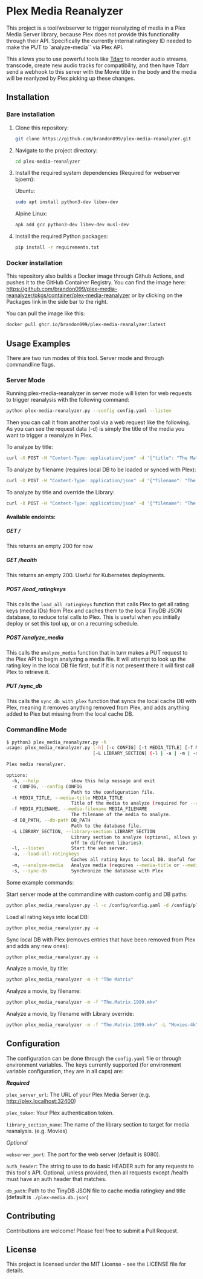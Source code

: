 # Plex Media Reanalyzer

This project is a tool/webserver to trigger reanalyzing of media in a Plex Media Server library, because Plex does not provide this functionality through their API. Specifically the currently internal ratingkey ID needed to make the PUT to `analyze-media`` via Plex API.

This allows you to use powerful tools like [Tdarr](https://github.com/HaveAGitGat/Tdarr) to reorder audio streams, transcode, create new audio tracks for compatibility, and then have Tdarr send a webhook to this server with the Movie title in the body and the media will be reanlyzed by Plex picking up these changes.

## Installation

### Bare installation

1. Clone this repository:
   ```bash
   git clone https://github.com/brandon099/plex-media-reanalyzer.git
   ```

2. Navigate to the project directory:
   ```bash
   cd plex-media-reanalyzer
   ```
3. Install the required system dependencies (Required for webserver bjoern):
   
   Ubuntu:
   ```bash
   sudo apt install python3-dev libev-dev
   ``` 
   Alpine Linux:
   ```bash
   apk add gcc python3-dev libev-dev musl-dev
   ```

4. Install the required Python packages:
   ```bash
   pip install -r requirements.txt
   ``` 

### Docker installation
This repository also builds a Docker image through Github Actions, and pushes it to the GitHub Container Registry. You can find the image here: https://github.com/brandon099/plex-media-reanalyzer/pkgs/container/plex-media-reanalyzer or by clicking on the Packages link in the side bar to the right.

You can pull the image like this:

```bash
docker pull ghcr.io/brandon099/plex-media-reanalyzer:latest
```

## Usage Examples
There are two run modes of this tool. Server mode and through commandline flags.

### Server Mode
Running plex-media-reanalyzer in server mode will listen for web requests to trigger reanalysis with the following command:

   ```bash
   python plex-media-reanalyzer.py --config config.yaml --listen
   ```

Then you can call it from another tool via a web request like the following. As you can see the request data (-d) is simply the title of the media you want to trigger a reanalyze in Plex.

To analyze by title:
   ```bash
   curl -X POST -H "Content-Type: application/json" -d '{"title": "The Matrix"}' http://localhost:8080/analyze_media
   ```
To analyze by filename (requires local DB to be loaded or synced with Plex):
   ```bash
   curl -X POST -H "Content-Type: application/json" -d '{"filename": "The.Matrix.1999.mkv"}' http://localhost:8080/analyze_media
   ```

To analyze by title and override the Library:
   ```bash
   curl -X POST -H "Content-Type: application/json" -d '{"filename": "The.Matrix.1999.mkv", "library_section": "Movies-4K"}' http://localhost:5000/analyze_media
   ```

#### Available endoints:
##### GET /
This returns an empty 200 for now

##### GET /health
This returns an empty 200. Useful for Kubernetes deployments.

##### POST /load_ratingkeys
This calls the `load_all_ratingkeys` function that calls Plex to get all rating keys (media IDs) from Plex and caches them to the local TinyDB JSON database, to reduce total calls to Plex. This is useful when you initially deploy or set this tool up, or on a recurring schedule.

##### POST /analyze_media
This calls the `analyze_media` function that in turn makes a PUT request to the Plex API to begin analyzing a media file. It will attempt to look up the rating key in the local DB file first, but if it is not present there it will first call Plex to retrieve it.

##### PUT /sync_db
This calls the `sync_db_with_plex` function that syncs the local cache DB with Plex, meaning it removes anything removed from Plex, and adds anything added to Plex but missing from the local cache DB.

### Commandline Mode

```bash
$ python3 plex_media_reanalyzer.py -h
usage: plex_media_reanalyzer.py [-h] [-c CONFIG] [-t MEDIA_TITLE] [-f MEDIA_FILENAME] [-d DB_PATH]
                                [-L LIBRARY_SECTION] (-l | -a | -m | -s)

Plex media reanalyzer.

options:
  -h, --help            show this help message and exit
  -c CONFIG, --config CONFIG
                        Path to the configuration file.
  -t MEDIA_TITLE, --media-title MEDIA_TITLE
                        Title of the media to analyze (required for --analyze-media and --load-ratingkey)
  -f MEDIA_FILENAME, --media-filename MEDIA_FILENAME
                        The filename of the media to analyze.
  -d DB_PATH, --db-path DB_PATH
                        Path to the database file.
  -L LIBRARY_SECTION, --library-section LIBRARY_SECTION
                        Library section to analyze (optional, allows you to override the configured library for one-
                        off to different libaries).
  -l, --listen          Start the web server.
  -a, --load-all-ratingkeys
                        Caches all rating keys to local DB. Useful for first run.
  -m, --analyze-media   Analyze media (requires --media-title or --media-filename).
  -s, --sync-db         Synchronize the database with Plex
```

Some example commands:

Start server mode at the commandline with custom config and DB paths:
```bash
python plex_media_reanalyzer.py -l -c /config/config.yaml -d /config/plex-media.db.json
```

Load all rating keys into local DB:
```bash
python plex_media_reanalyzer.py -a
```

Sync local DB with Plex (removes entries that have been removed from Plex and adds any new ones):
```bash
python plex_media_reanalyzer.py -s
```


Analyze a movie, by title:
```bash
python plex_media_reanalyzer -m -t "The Matrix"
```

Analyze a movie, by filename:
```bash
python plex_media_reanalyzer -m -f "The.Matrix.1999.mkv"
```

Analyze a movie, by filename with Library override:
```bash
python plex_media_reanalyzer -m -f "The.Matrix.1999.mkv" -L "Movies-4k"
```

## Configuration
The configuration can be done through the `config.yaml` file or through environment variables. The keys currently supported (for environment variable configuration, they are in all caps) are:

_**Required**_

`plex_server_url`: The URL of your Plex Media Server (e.g. http://plex.localhost:32400)

`plex_token`: Your Plex authentication token.

`library_section_name`: The name of the library section to target for media reanalysis. (e.g. Movies)

_Optional_

`webserver_port`: The port for the web server (default is 8080).

`auth_header`: The string to use to do basic HEADER auth for any requests to this tool's API. Optional, unless provided, then all requests except /health must have an auth header that matches.

`db_path`: Path to the TinyDB JSON file to cache media ratingkey and title (default is `./plex-media.db.json`)

## Contributing
Contributions are welcome! Please feel free to submit a Pull Request.

## License
This project is licensed under the MIT License - see the LICENSE file for details.
